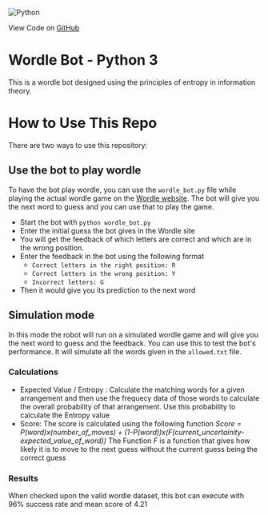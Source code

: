 ![Python](https://img.shields.io/badge/python-3670A0?style=plastic&logo=python&logoColor=ffdd54)

View Code on [GitHub](https://github.com/PRO-GUNE/WordleBot.git)

# Wordle Bot - Python 3
This is a wordle bot designed using the principles of entropy in information theory.

# How to Use This Repo
There are two ways to use this repository:

## Use the bot to play wordle
To have the bot play wordle, you can use the `wordle_bot.py` file while playing the actual wordle game on the [Wordle website](https://www.nytimes.com/games/wordle/index.html). The bot will give you the next word to guess and you can use that to play the game.

- Start the bot with `python wordle_bot.py`
- Enter the initial guess the bot gives in the Wordle site
- You will get the feedback of which letters are correct and which are in the wrong position.
- Enter the feedback in the bot using the following format
  - `Correct letters in the right position: R`
  - `Correct letters in the wrong position: Y`
  - `Incorrect letters: G`
- Then it would give you its prediction to the next word

## Simulation mode

In this mode the robot will run on a simulated wordle game and will give you the next word to guess and the feedback. You can use this to test the bot's performance. It will simulate all the words given in the `allowed.txt` file.

### Calculations
* Expected Value / Entropy : Calculate the matching words for a given arrangement and then use the frequecy data of those words to calculate the overall probability of that arrangement. Use this probability to calculate the Entropy value
* Score: The score is calculated using the following function
*Score = P(word)x(number_of_moves) + (1-P(word))x(F(current_uncertainity-expected_value_of_word))*
The Function *F* is a function that gives how likely it is to move to the next guess without the current guess being the correct guess

### Results
When checked upon the valid wordle dataset, this bot can execute with 96% success rate and mean score of 4.21
